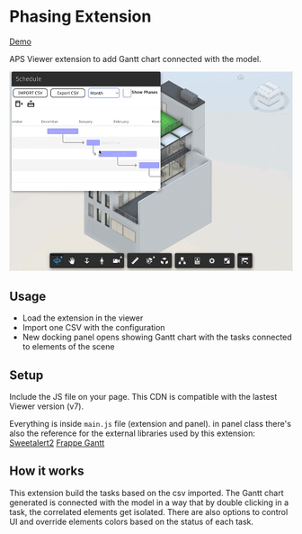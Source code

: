 # Phasing Extension

[Demo](https://aps-extensions.autodesk.io/?extension=PhasingExtension)

APS Viewer extension to add Gantt chart connected with the model.

![thumbnail](extension.gif)

## Usage

- Load the extension in the viewer
- Import one CSV with the configuration
- New docking panel opens showing Gantt chart with the tasks connected to elements of the scene

## Setup

Include the JS file on your page. This CDN is compatible with the lastest Viewer version (v7).

Everything is inside `main.js` file (extension and panel).
in panel class there's also the reference for the external libraries used by this extension:
[Sweetalert2](https://sweetalert2.github.io)
[Frappe Gantt](https://frappe.io/gantt)

## How it works

This extension build the tasks based on the csv imported.
The Gantt chart generated is connected with the model in a way that by double clicking in a task, the correlated elements get isolated.
There are also options to control UI and override elements colors based on the status of each task.
